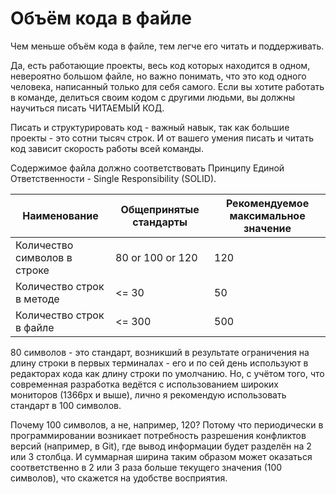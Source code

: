 # Объём кода в файле

Чем меньше объём кода в файле, тем легче его читать и поддерживать.

Да, есть работающие проекты, весь код которых находится в одном, невероятно большом файле, но важно понимать, что это код одного человека, написанный только для себя самого. Если вы хотите работать в команде, делиться своим кодом с другими людьми, вы должны научиться писать ЧИТАЕМЫЙ КОД.

Писать и структурировать код - важный навык, так как большие проекты - это сотни тысяч строк. И от вашего умения писать и читать код зависит скорость работы всей команды.

Содержимое файла должно соответствовать Принципу Единой Ответственности - Single Responsibility (SOLID).

| Наименование                 | Общепринятые стандарты | Рекомендуемое максимальное значение |
| ---------------------------- | ---------------------- | ----------------------------------- |
| Количество символов в строке | 80 or 100 or 120       | 120                                 |
| Количество строк в методе    | <= 30                  | 50                                  |
| Количество строк в файле     | <= 300                 | 500                                 |

80 символов - это стандарт, возникший в результате ограничения на длину строки в первых терминалах - его и по сей день используют в редакторах кода как длину строки по умолчанию. Но, с учётом того, что современная разработка ведётся с использованием широких мониторов (1366px и выше), лично я рекомендую использовать стандарт в 100 символов.

Почему 100 символов, а не, например, 120? Потому что периодически в программировании возникает потребность разрешения конфликтов версий (например, в Git), где вывод информации будет разделён на 2 или 3 столбца. И суммарная ширина таким образом может оказаться соответственно в 2 или 3 раза больше текущего значения (100 символов), что скажется на удобстве восприятия.
